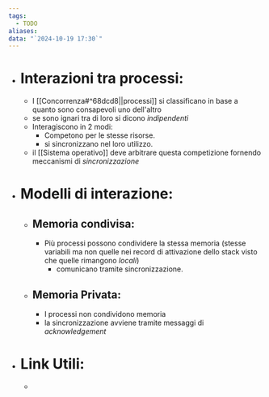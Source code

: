 ```yaml
---
tags:
  - TODO
aliases: 
data: "`2024-10-19 17:30`"
---
```

- # Interazioni tra processi:
	- I [[Concorrenza#^68dcd8||processi]] si classificano in base a quanto sono consapevoli uno dell'altro 
	- se sono ignari tra di loro si dicono _indipendenti_
	- Interagiscono in 2 modi:
		- Competono per le stesse risorse. 
		- si sincronizzano nel loro utilizzo. 
	- il [[Sistema operativo]] deve arbitrare questa competizione fornendo meccanismi di _sincronizzazione_ 
- # Modelli di interazione:
	- ## Memoria condivisa:
		- Più processi possono condividere la stessa memoria (stesse variabili ma non quelle nei record di attivazione dello stack visto che quelle rimangono _locali_)
			- comunicano tramite sincronizzazione. 
	- ## Memoria Privata:
		- I processi non condividono memoria
		- la sincronizzazione avviene tramite messaggi di _acknowledgement_ 
- # Link Utili:
	- 